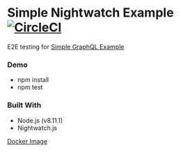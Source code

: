 # Simple Nightwatch Example [![CircleCI](https://circleci.com/gh/jackyrusly/simple-nightwatchjs-example.svg?style=svg)](https://circleci.com/gh/jackyrusly/simple-nightwatchjs-example)

E2E testing for <a href="https://simple-graphql-example-client.herokuapp.com">Simple GraphQL Example</a>

### Demo
- npm install
- npm test

### Built With
- Node.js (v8.11.1)
- Nightwatch.js

<a href="https://hub.docker.com/r/jackyrusly/nightwatchjs/">Docker Image</a>
